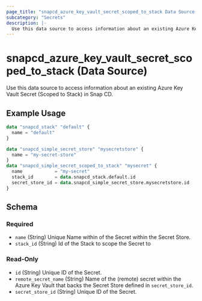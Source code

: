 ```yaml
---
page_title: "snapcd_azure_key_vault_secret_scoped_to_stack Data Source - snapcd"
subcategory: "Secrets"
description: |-
  Use this data source to access information about an existing Azure Key Vault Secret (Scoped to Stack) in Snap CD.
---
```


# snapcd_azure_key_vault_secret_scoped_to_stack (Data Source)

Use this data source to access information about an existing Azure Key Vault Secret (Scoped to Stack) in Snap CD.


## Example Usage

```terraform
data "snapcd_stack" "default" {
  name = "default"
}

data "snapcd_simple_secret_store" "mysecretstore" {
  name = "my-secret-store"
}
data "snapcd_simple_secret_scoped_to_stack" "mysecret" {
  name            = "my-secret"
  stack_id        = data.snapcd_stack.default.id
  secret_store_id = data.snapcd_simple_secret_store.mysecretstore.id
}
```

<!-- schema generated by tfplugindocs -->
## Schema

### Required

- `name` (String) Unique Name within of the Secret within the Secret Store.
- `stack_id` (String) Id of the Stack to scope the Secret to

### Read-Only

- `id` (String) Unique ID of the Secret.
- `remote_secret_name` (String) Name of the (remote) secret within the Azure Key Vault that backs the Secret Store defined in `secret_store_id`.
- `secret_store_id` (String) Unique ID of the Secret.
